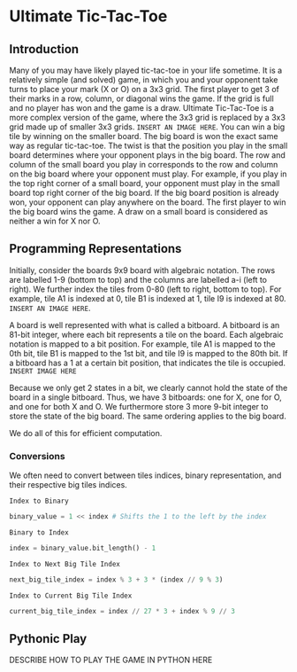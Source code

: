 # Ultimate Tic-Tac-Toe
## Introduction
Many of you may have likely played tic-tac-toe in your life sometime. It is a relatively simple (and solved) game, in 
which you and your opponent take turns to place your mark (X or O) on a 3x3 grid. The first player to get 3 of their 
marks in a row, column, or diagonal wins the game. If the grid is full and no player has won and the game is a draw.
Ultimate Tic-Tac-Toe is a more complex version of the game, where the 3x3 grid is replaced by a 3x3 grid made up
of smaller 3x3 grids. `INSERT AN IMAGE HERE`. You can win a big tile by winning on the smaller board. The big board is
won the exact same way as regular tic-tac-toe. The twist is that the position you play in the small board determines
where your opponent plays in the big board. The row and column of the small board you play in corresponds to the row and
column on the big board where your opponent must play. For example, if you play in the top right corner of a small board,
your opponent must play in the small board top right corner of the big board. If the big board position is already won, 
your opponent can play anywhere on the board. The first player to win the big board wins the game. A draw on a small 
board is considered as neither a win for X nor O.

## Programming Representations
Initially, consider the boards 9x9 board with algebraic notation. The rows are labelled 1-9 (bottom to top) and the 
columns are labelled a-i (left to right). We further index the tiles from 0-80 (left to right, bottom to top). For
example, tile A1 is indexed at 0, tile B1 is indexed at 1, tile I9 is indexed at 80. `INSERT AN IMAGE HERE`.

A board is well represented with what is called a bitboard. A bitboard is an 81-bit integer, where each bit represents
a tile on the board. Each algebraic notation is mapped to a bit position. For example, tile A1 is mapped to the 0th bit,
tile B1 is mapped to the 1st bit, and tile I9 is mapped to the 80th bit. If a bitboard has a 1 at a certain bit 
position, that indicates the tile is occupied. `INSERT IMAGE HERE`

Because we only get 2 states in a bit, we clearly cannot hold the state of the board in a single bitboard. Thus, we have
3 bitboards: one for X, one for O, and one for both X and O. We furthermore store 3 more 9-bit integer to store the
state of the big board. The same ordering applies to the big board.

We do all of this for efficient computation.

### Conversions
We often need to convert between tiles indices, binary representation, and their respective big tiles indices.

`Index to Binary`
```Python
binary_value = 1 << index # Shifts the 1 to the left by the index
```
`Binary to Index`
```Python
index = binary_value.bit_length() - 1
```
`Index to Next Big Tile Index`
```Python
next_big_tile_index = index % 3 + 3 * (index // 9 % 3) 
```
`Index to Current Big Tile Index`
```Python
current_big_tile_index = index // 27 * 3 + index % 9 // 3
```

## Pythonic Play
DESCRIBE HOW TO PLAY THE GAME IN PYTHON HERE